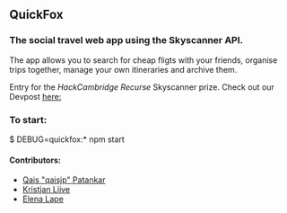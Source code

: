 ## QuickFox
### The social travel web app using the Skyscanner API.

The app allows you to search for cheap fligts with your friends, organise trips together, manage your own itineraries and archive them.

Entry for the _HackCambridge Recurse_ Skyscanner prize. Check out our Devpost [here:](https://devpost.com/software/quickfox-cms7ar)

### To start:
$ DEBUG=quickfox:\* npm start

#### Contributors:
* [Qais "qaisjp" Patankar](http://github.com/qaisjp)
* [Kristjan Liive](http://github.com/wpkel)
* [Elena Lape](http://github.com/pecoraa)


